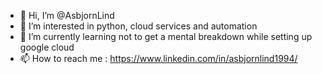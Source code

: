 - 👋 Hi, I’m @AsbjornLind
- 👀 I’m interested in python, cloud services and automation
- 🌱 I’m currently learning not to get a mental breakdown while setting up google cloud
- 📫 How to reach me : https://www.linkedin.com/in/asbjornlind1994/


